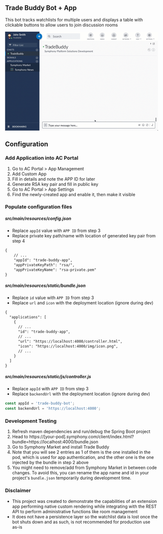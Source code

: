 ## Trade Buddy Bot + App
This bot tracks watchlists for multiple users and displays a table with clickable buttons to allow users to join discussion rooms

![](trade-buddy-bot.gif)

## Configuration
### Add Application into AC Portal
1. Go to AC Portal > App Management
2. Add Custom App
3. Fill in details and note the APP ID for later
4. Generate RSA key pair and fill in public key
5. Go to AC Portal > App Settings
6. Find the newly-created app and enable it, then make it visible

### Populate configuration files
##### src/main/resources/config.json
* Replace ``appId`` value with ``APP ID`` from step 3
* Replace private key path/name with location of generated key pair from step 4
````json5
{
    // ...
    "appId": "trade-buddy-app",
    "appPrivateKeyPath": "rsa/",
    "appPrivateKeyName": "rsa-private.pem"
}
````

##### src/main/resources/static/bundle.json
* Replace ``id`` value with ``APP ID`` from step 3
* Replace ``url`` and ``icon`` with the deployment location (ignore during dev)
````json5
{
  "applications": [
    {
      // ...
      "id": "trade-buddy-app",
      // ...
      "url": "https://localhost:4000/controller.html",
      "icon": "https://localhost:4000/img/icon.png",
      // ...
    }
  ]
}
````

##### src/main/resources/static/js/controller.js
* Replace ``appId`` with ``APP ID`` from step 3
* Replace ``backendUrl`` with the deployment location (ignore during dev)
````javascript
const appId = 'trade-buddy-bot';
const backendUrl = 'https://localhost:4000';
````

### Development Testing
1. Refresh maven dependencies and run/debug the Spring Boot project
2. Head to https://[your-pod].symphony.com/client/index.html?bundle=https://localhost:4000/bundle.json
3. Go to Symphony Market and install Trade Buddy
4. Note that you will see 2 entries as 1 of them is the one installed in the pod, which is used for app authentication, and the other one is the one injected by the bundle in step 2 above
5. You might need to remove/add from Symphony Market in between code changes. To avoid this, you can rename the app name and id in your project's ``bundle.json`` temporarily during development time. 

### Disclaimer
* This project was created to demonstrate the capabilities of an extension app performing native custom rendering while integrating with the REST API to perform administrative functions like room management
* It does not have a persistence layer so the watchlist data is lost once the bot shuts down and as such, is not recommended for production use as-is
